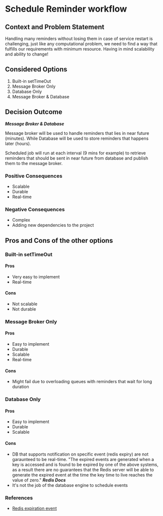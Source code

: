 # Schedule Reminder workflow
## Context and Problem Statement

Handling many reminders without losing them in case of service restart
is challenging, just like any computational problem,
we need to find a way that fulfills our requirements with minimum resource.
Having in mind scalability and ability to change!

## Considered Options

1. Built-in setTimeOut
2. Message Broker Only
3. Database Only
4. Message Broker & Database

## Decision Outcome
***Message Broker & Database***

Message broker will be used to handle reminders that lies in near future (minutes). While Database will be used to store reminders that happens later (hours).

Scheduled job will run at each interval (9 mins for example) to retrieve reminders that should be sent in near future from database and publish them to the message broker.
### Positive Consequences

* Scalable
* Durable
* Real-time

### Negative Consequences

* Complex
* Adding new dependencies to the project

## Pros and Cons of the other options

### Built-in setTimeOut

#### Pros

* Very easy to implement
* Real-time

#### Cons

* Not scalable
* Not durable

### Message Broker Only

#### Pros

* Easy to implement
* Durable
* Scalable
* Real-time

#### Cons

* Might fail due to overloading queues with reminders that wait for long duration

### Database Only

#### Pros

* Easy to implement
* Durable
* Scalable

#### Cons

* DB that supports notification on specific event 
(redis expiry) are not garaunteed to be real-time.
"The expired events are generated when a key is accessed and is
found to be expired by one of the above systems, as a result
there are no guarantees that the Redis server will be able
to generate the expired event at the time the key time to live
reaches the value of zero." _**Redis Docs**_
* It's not the job of the database engine to schedule events

### References
* [Redis expiration event](https://redis.io/topics/notifications)
